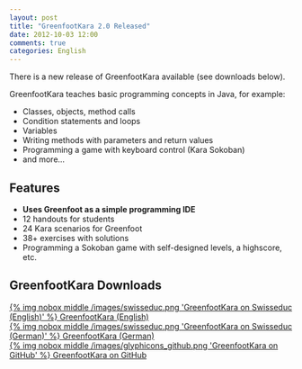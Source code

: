 ```yaml
---
layout: post
title: "GreenfootKara 2.0 Released"
date: 2012-10-03 12:00
comments: true
categories: English
---
```

There is a new release of GreenfootKara available (see downloads below). 

GreenfootKara teaches basic programming concepts in Java, for example:

* Classes, objects, method calls
* Condition statements and loops
* Variables
* Writing methods with parameters and return values
* Programming a game with keyboard control (Kara Sokoban)
* and more...

## Features ##
* **Uses Greenfoot as a simple programming IDE**
* 12 handouts for students
* 24 Kara scenarios for Greenfoot
* 38+ exercises with solutions
* Programming a Sokoban game with self-designed levels, a highscore, etc.

## GreenfootKara Downloads ##
[{% img nobox middle /images/swisseduc.png 'GreenfootKara on Swisseduc (English)' %} GreenfootKara (English)](http://www.swisseduc.ch/informatik/karatojava/greenfootkara/greenfootkara-english.html)   
[{% img nobox middle /images/swisseduc.png 'GreenfootKara on Swisseduc (German)' %} GreenfootKara (German)](http://www.swisseduc.ch/informatik/karatojava/greenfootkara/index.html)   
[{% img nobox middle /images/glyphicons_github.png 'GreenfootKara on GitHub' %} GreenfootKara on GitHub](https://github.com/marcojakob/greenfoot-kara)